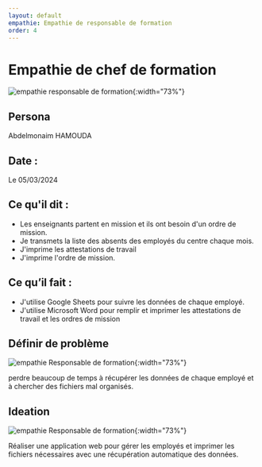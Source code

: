 ```yaml
---
layout: default
empathie: Empathie de responsable de formation
order: 4
---
```

<!-- new slide -->
# Empathie de chef de formation

![empathie responsable de formation](/gestion-personnels/empathie-responsable-de-formation/images/empathie-chef-de-formation.PNG){:width="73%"}

<!-- note -->
## Persona

Abdelmonaim HAMOUDA

## Date :

Le 05/03/2024

## Ce qu'il dit : 

- Les enseignants partent en mission et ils ont besoin d'un ordre de mission.
- Je transmets la liste des absents des employés du centre chaque mois.
- J'imprime les attestations de travail
- J'imprime l'ordre de mission.

## Ce qu’il fait :

- J'utilise Google Sheets pour suivre les données de chaque employé.
- J'utilise Microsoft Word pour remplir et imprimer les attestations de travail et les ordres de mission

<!-- new slide -->
## Définir de problème 
![empathie Responsable de formation](/gestion-personnels/empathie-responsable-de-formation/images/problem.jpg){:width="73%"}
<!-- note -->
perdre beaucoup de temps à récupérer les données de chaque employé et à chercher des fichiers mal organisés.

<!-- new slide -->
## Ideation
![empathie Responsable de formation](/gestion-personnels/empathie-responsable-de-formation/images/ideation.jpg){:width="73%"}
<!-- note -->
Réaliser une application web pour gérer les employés et imprimer les fichiers nécessaires avec une récupération automatique des données.